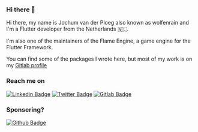 ### Hi there 👋

Hi there, my name is Jochum van der Ploeg also known as wolfenrain and I'm a Flutter developer from the Netherlands 🇳🇱.

I'm also one of the maintainers of the Flame Engine, a game engine for the Flutter Framework.

You can find some of the packages I wrote here, but most of my work is on my [Gitlab profile](https://gitlab.com/wolfenrain)

### Reach me on

[![Linkedin Badge](https://img.shields.io/badge/LinkedIn-0077B5?style=for-the-badge&logo=linkedin&logoColor=white)](https://www.linkedin.com/in/jochum-van-der-ploeg/) [![Twitter Badge](https://img.shields.io/badge/Twitter-1DA1F2?style=for-the-badge&logo=twitter&logoColor=white)](https://twitter.com/intent/follow?screen_name=wolfenrain) [![Gitlab Badge](https://img.shields.io/badge/Gitlab-303030?style=for-the-badge&logo=gitlab&logoColor=white)](https://gitlab.com/wolfenrain)

### Sponsering?

[![Github Badge](https://img.shields.io/badge/Github%20Sponsor-c96198?style=for-the-badge&logo=github&logoColor=white)](https://github.com/sponsors/wolfenrain) 
